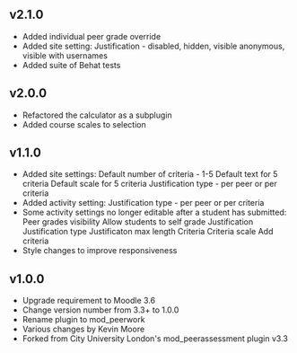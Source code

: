 v2.1.0
------

- Added individual peer grade override
- Added site setting:
	Justification - disabled, hidden, visible anonymous, visible with usernames
- Added suite of Behat tests

v2.0.0
------

- Refactored the calculator as a subplugin
- Added course scales to selection

v1.1.0
------

- Added site settings:
	Default number of criteria - 1-5
	Default text for 5 criteria
	Default scale for 5 criteria
	Justification type - per peer or per criteria
- Added activity setting:
	Justification type - per peer or per criteria
- Some activity settings no longer editable after a student has submitted:
	Peer grades visibility
	Allow students to self grade
	Justification
	Justification type
	Justificaton max length
	Criteria
	Criteria scale
	Add criteria
- Style changes to improve responsiveness

v1.0.0
------

- Upgrade requirement to Moodle 3.6
- Change version number from 3.3+ to 1.0.0
- Rename plugin to mod_peerwork
- Various changes by Kevin Moore
- Forked from City University London's mod_peerassessment plugin v3.3
